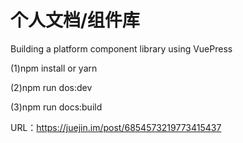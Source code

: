 # 个人文档/组件库
Building a platform component library using VuePress

(1)npm install or yarn

(2)npm run dos:dev

(3)npm run docs:build 

URL：https://juejin.im/post/6854573219773415437
